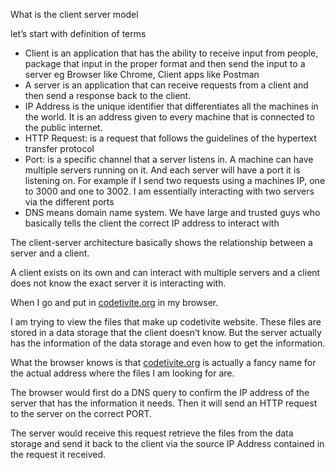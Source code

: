 What is the client server model

let’s start with definition of terms

- Client is an application that has the ability to receive input from people, package that input in the proper format and then send the input to a server eg Browser like Chrome, Client apps like Postman
- A server is an application that can receive requests from a client and then send a response back to the client.
- IP Address is the unique identifier that differentiates all the machines in the  world. It is an address given to every machine that is connected to the public internet.
- HTTP Request: is a request that follows the guidelines of the  hypertext transfer protocol
- Port: is a specific channel that a server listens in. A machine can have multiple servers running on it. And each server will have a port it is listening on. For example if I send two requests using a machines IP, one to 3000 and one to 3002. I am essentially interacting with two servers via the different ports
- DNS means domain name system. We have large and trusted guys who basically tells the client the correct IP address to interact with

The client-server architecture basically shows the relationship between a server and a client.

A client exists on its own and can interact with multiple servers and a client does not know the exact server it is interacting with.

When I go and put in [codetivite.org](http://Codetivite.org) in my browser.

I am trying to view the files that make up codetivite website. These files are stored in a data storage that the client doesn’t know. But the server actually has the information of the data storage and even how to get the information.

What the browser knows is that [codetivite.org](http://codetivite.org) is actually a fancy name for the actual address where the files I am looking for are.

The browser would first do a DNS query to confirm the IP address of the server that has the information it needs. Then it will send an HTTP request to the server on the correct PORT.

The server would receive this request retrieve the files from the data storage and send it back to the client via the source IP Address contained in the request it received.